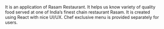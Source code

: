 It is an application of Rasam Restaurant. 
It helps us know variety of quality food served at one of India’s finest chain restaurant Rasam. 
It is created using React with nice UI/UX.
Chef exclusive menu is provided separately for users. 
